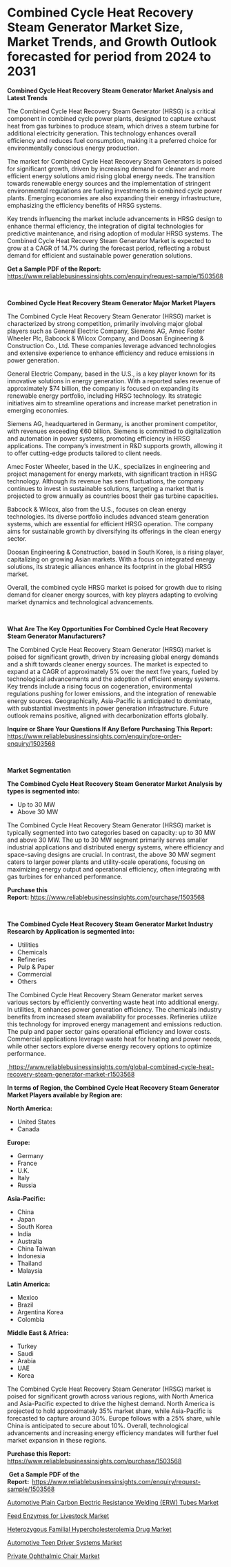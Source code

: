 <p><h1>Combined Cycle Heat Recovery Steam Generator Market Size, Market Trends, and Growth Outlook forecasted for period from 2024 to 2031</h1></p><p><strong>Combined Cycle Heat Recovery Steam Generator Market Analysis and Latest Trends</strong></p>
<p><p>The Combined Cycle Heat Recovery Steam Generator (HRSG) is a critical component in combined cycle power plants, designed to capture exhaust heat from gas turbines to produce steam, which drives a steam turbine for additional electricity generation. This technology enhances overall efficiency and reduces fuel consumption, making it a preferred choice for environmentally conscious energy production.</p><p>The market for Combined Cycle Heat Recovery Steam Generators is poised for significant growth, driven by increasing demand for cleaner and more efficient energy solutions amid rising global energy needs. The transition towards renewable energy sources and the implementation of stringent environmental regulations are fueling investments in combined cycle power plants. Emerging economies are also expanding their energy infrastructure, emphasizing the efficiency benefits of HRSG systems.</p><p>Key trends influencing the market include advancements in HRSG design to enhance thermal efficiency, the integration of digital technologies for predictive maintenance, and rising adoption of modular HRSG systems. The Combined Cycle Heat Recovery Steam Generator Market is expected to grow at a CAGR of 14.7% during the forecast period, reflecting a robust demand for efficient and sustainable power generation solutions.</p></p>
<p><strong>Get a Sample PDF of the Report:&nbsp;</strong> <a href="https://www.reliablebusinessinsights.com/enquiry/request-sample/1503568?utm_campaign=950&utm_medium=2&utm_source=Github&utm_content=ia&utm_term=08122024&utm_id=combined-cycle-heat-recovery-steam-generator">https://www.reliablebusinessinsights.com/enquiry/request-sample/1503568</a></p>
<p>&nbsp;</p>
<p><strong>Combined Cycle Heat Recovery Steam Generator Major Market Players</strong></p>
<p><p>The Combined Cycle Heat Recovery Steam Generator (HRSG) market is characterized by strong competition, primarily involving major global players such as General Electric Company, Siemens AG, Amec Foster Wheeler Plc, Babcock & Wilcox Company, and Doosan Engineering & Construction Co., Ltd. These companies leverage advanced technologies and extensive experience to enhance efficiency and reduce emissions in power generation.</p><p>General Electric Company, based in the U.S., is a key player known for its innovative solutions in energy generation. With a reported sales revenue of approximately $74 billion, the company is focused on expanding its renewable energy portfolio, including HRSG technology. Its strategic initiatives aim to streamline operations and increase market penetration in emerging economies.</p><p>Siemens AG, headquartered in Germany, is another prominent competitor, with revenues exceeding €60 billion. Siemens is committed to digitalization and automation in power systems, promoting efficiency in HRSG applications. The company’s investment in R&D supports growth, allowing it to offer cutting-edge products tailored to client needs.</p><p>Amec Foster Wheeler, based in the U.K., specializes in engineering and project management for energy markets, with significant traction in HRSG technology. Although its revenue has seen fluctuations, the company continues to invest in sustainable solutions, targeting a market that is projected to grow annually as countries boost their gas turbine capacities.</p><p>Babcock & Wilcox, also from the U.S., focuses on clean energy technologies. Its diverse portfolio includes advanced steam generation systems, which are essential for efficient HRSG operation. The company aims for sustainable growth by diversifying its offerings in the clean energy sector.</p><p>Doosan Engineering & Construction, based in South Korea, is a rising player, capitalizing on growing Asian markets. With a focus on integrated energy solutions, its strategic alliances enhance its footprint in the global HRSG market. </p><p>Overall, the combined cycle HRSG market is poised for growth due to rising demand for cleaner energy sources, with key players adapting to evolving market dynamics and technological advancements.</p></p>
<p>&nbsp;</p>
<p><strong>What Are The Key Opportunities For Combined Cycle Heat Recovery Steam Generator Manufacturers?</strong></p>
<p><p>The Combined Cycle Heat Recovery Steam Generator (HRSG) market is poised for significant growth, driven by increasing global energy demands and a shift towards cleaner energy sources. The market is expected to expand at a CAGR of approximately 5% over the next five years, fueled by technological advancements and the adoption of efficient energy systems. Key trends include a rising focus on cogeneration, environmental regulations pushing for lower emissions, and the integration of renewable energy sources. Geographically, Asia-Pacific is anticipated to dominate, with substantial investments in power generation infrastructure. Future outlook remains positive, aligned with decarbonization efforts globally.</p></p>
<p><strong>Inquire or Share Your Questions If Any Before Purchasing This Report:</strong> <a href="https://www.reliablebusinessinsights.com/enquiry/pre-order-enquiry/1503568?utm_campaign=950&utm_medium=2&utm_source=Github&utm_content=ia&utm_term=08122024&utm_id=combined-cycle-heat-recovery-steam-generator">https://www.reliablebusinessinsights.com/enquiry/pre-order-enquiry/1503568</a></p>
<p>&nbsp;</p>
<p><strong>Market Segmentation</strong></p>
<p><strong>The Combined Cycle Heat Recovery Steam Generator Market Analysis by types is segmented into:</strong></p>
<p><ul><li>Up to 30 MW</li><li>Above 30 MW</li></ul></p>
<p><p>The Combined Cycle Heat Recovery Steam Generator (HRSG) market is typically segmented into two categories based on capacity: up to 30 MW and above 30 MW. The up to 30 MW segment primarily serves smaller industrial applications and distributed energy systems, where efficiency and space-saving designs are crucial. In contrast, the above 30 MW segment caters to larger power plants and utility-scale operations, focusing on maximizing energy output and operational efficiency, often integrating with gas turbines for enhanced performance.</p></p>
<p><strong>Purchase this Report:&nbsp;</strong><a href="https://www.reliablebusinessinsights.com/purchase/1503568?utm_campaign=950&utm_medium=2&utm_source=Github&utm_content=ia&utm_term=08122024&utm_id=combined-cycle-heat-recovery-steam-generator">https://www.reliablebusinessinsights.com/purchase/1503568</a></p>
<p>&nbsp;</p>
<p><strong>The Combined Cycle Heat Recovery Steam Generator Market Industry Research by Application is segmented into:</strong></p>
<p><ul><li>Utilities</li><li>Chemicals</li><li>Refineries</li><li>Pulp & Paper</li><li>Commercial</li><li>Others</li></ul></p>
<p><p>The Combined Cycle Heat Recovery Steam Generator market serves various sectors by efficiently converting waste heat into additional energy. In utilities, it enhances power generation efficiency. The chemicals industry benefits from increased steam availability for processes. Refineries utilize this technology for improved energy management and emissions reduction. The pulp and paper sector gains operational efficiency and lower costs. Commercial applications leverage waste heat for heating and power needs, while other sectors explore diverse energy recovery options to optimize performance.</p></p>
<p><a href="https://www.reliablebusinessinsights.com/global-combined-cycle-heat-recovery-steam-generator-market-r1503568?utm_campaign=950&utm_medium=2&utm_source=Github&utm_content=ia&utm_term=08122024&utm_id=combined-cycle-heat-recovery-steam-generator">&nbsp;https://www.reliablebusinessinsights.com/global-combined-cycle-heat-recovery-steam-generator-market-r1503568</a></p>
<p><strong>In terms of Region, the Combined Cycle Heat Recovery Steam Generator Market Players available by Region are:</strong></p>
<p>
    <p> <strong> North America: </strong>
        <ul>
            <li>United States</li>
            <li>Canada</li>
        </ul>
        </p> 
    <p> <strong> Europe: </strong>
        <ul>
            <li>Germany</li>
            <li>France</li>
            <li>U.K.</li>
            <li>Italy</li>
            <li>Russia</li>
        </ul>
        </p> 
    <p> <strong> Asia-Pacific: </strong>
        <ul>
            <li>China</li>
            <li>Japan</li>
            <li>South Korea</li>
            <li>India</li>
            <li>Australia</li>
            <li>China Taiwan</li>
            <li>Indonesia</li>
            <li>Thailand</li>
            <li>Malaysia</li>
        </ul>
        </p> 
    <p> <strong> Latin America: </strong>
        <ul>
            <li>Mexico</li>
            <li>Brazil</li>
            <li>Argentina Korea</li>
            <li>Colombia</li>
        </ul>
        </p> 
    <p> <strong> Middle East & Africa: </strong>
        <ul>
            <li>Turkey</li>
            <li>Saudi</li>
            <li>Arabia</li>
            <li>UAE</li>
            <li>Korea</li>
        </ul>
    </p>
    </p>
<p><p>The Combined Cycle Heat Recovery Steam Generator (HRSG) market is poised for significant growth across various regions, with North America and Asia-Pacific expected to drive the highest demand. North America is projected to hold approximately 35% market share, while Asia-Pacific is forecasted to capture around 30%. Europe follows with a 25% share, while China is anticipated to secure about 10%. Overall, technological advancements and increasing energy efficiency mandates will further fuel market expansion in these regions.</p></p>
<p><strong>Purchase this Report: </strong><a href="https://www.reliablebusinessinsights.com/purchase/1503568?utm_campaign=950&utm_medium=2&utm_source=Github&utm_content=ia&utm_term=08122024&utm_id=combined-cycle-heat-recovery-steam-generator">https://www.reliablebusinessinsights.com/purchase/1503568</a></p>
<p>&nbsp;<strong>Get a Sample PDF of the Report:&nbsp;&nbsp;</strong><a href="https://www.reliablebusinessinsights.com/enquiry/request-sample/1503568?utm_campaign=950&utm_medium=2&utm_source=Github&utm_content=ia&utm_term=08122024&utm_id=combined-cycle-heat-recovery-steam-generator">https://www.reliablebusinessinsights.com/enquiry/request-sample/1503568</a></p>
<p><strong></strong></p>
<p><p><a href="https://www.linkedin.com/pulse/futur-trend-quest-sl8ue?utm_campaign=950&utm_medium=2&utm_source=Github&utm_content=ia&utm_term=08122024&utm_id=combined-cycle-heat-recovery-steam-generator">Automotive Plain Carbon Electric Resistance Welding (ERW) Tubes Market</a></p><p><a href="https://www.linkedin.com/pulse/the-hashub-gdiff?utm_campaign=950&utm_medium=2&utm_source=Github&utm_content=ia&utm_term=08122024&utm_id=combined-cycle-heat-recovery-steam-generator">Feed Enzymes for Livestock Market</a></p><p><a href="https://github.com/rodinayygacklezi/Market-Research-Report-List-1/blob/main/heterozygous-familial-hypercholesterolemia-drug-market.md?utm_campaign=950&utm_medium=2&utm_source=Github&utm_content=ia&utm_term=08122024&utm_id=combined-cycle-heat-recovery-steam-generator">Heterozygous Familial Hypercholesterolemia Drug Market</a></p><p><a href="https://www.linkedin.com/pulse/whats-powering-automotive-teen-driver-systems-market-key-growth-wjg5e?utm_campaign=950&utm_medium=2&utm_source=Github&utm_content=ia&utm_term=08122024&utm_id=combined-cycle-heat-recovery-steam-generator">Automotive Teen Driver Systems Market</a></p><p><a href="https://github.com/flnordan65e0/Market-Research-Report-List-1/blob/main/private-ophthalmic-chair-market.md?utm_campaign=950&utm_medium=2&utm_source=Github&utm_content=ia&utm_term=08122024&utm_id=combined-cycle-heat-recovery-steam-generator">Private Ophthalmic Chair Market</a></p></p>